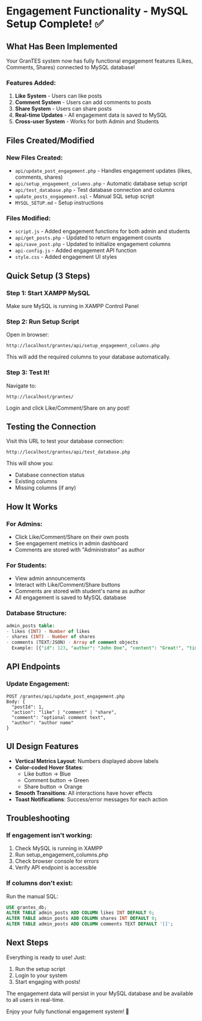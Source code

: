 # Engagement Functionality - MySQL Setup Complete! ✅

## What Has Been Implemented

Your GranTES system now has fully functional engagement features (Likes, Comments, Shares) connected to MySQL database!

### Features Added:
1. **Like System** - Users can like posts
2. **Comment System** - Users can add comments to posts
3. **Share System** - Users can share posts
4. **Real-time Updates** - All engagement data is saved to MySQL
5. **Cross-user System** - Works for both Admin and Students

## Files Created/Modified

### New Files Created:
- `api/update_post_engagement.php` - Handles engagement updates (likes, comments, shares)
- `api/setup_engagement_columns.php` - Automatic database setup script
- `api/test_database.php` - Test database connection and columns
- `update_posts_engagement.sql` - Manual SQL setup script
- `MYSQL_SETUP.md` - Setup instructions

### Files Modified:
- `script.js` - Added engagement functions for both admin and students
- `api/get_posts.php` - Updated to return engagement counts
- `api/save_post.php` - Updated to initialize engagement columns
- `api-config.js` - Added engagement API function
- `style.css` - Added engagement UI styles

## Quick Setup (3 Steps)

### Step 1: Start XAMPP MySQL
Make sure MySQL is running in XAMPP Control Panel

### Step 2: Run Setup Script
Open in browser:
```
http://localhost/grantes/api/setup_engagement_columns.php
```

This will add the required columns to your database automatically.

### Step 3: Test It!
Navigate to:
```
http://localhost/grantes/
```

Login and click Like/Comment/Share on any post!

## Testing the Connection

Visit this URL to test your database connection:
```
http://localhost/grantes/api/test_database.php
```

This will show you:
- Database connection status
- Existing columns
- Missing columns (if any)

## How It Works

### For Admins:
- Click Like/Comment/Share on their own posts
- See engagement metrics in admin dashboard
- Comments are stored with "Administrator" as author

### For Students:
- View admin announcements
- Interact with Like/Comment/Share buttons
- Comments are stored with student's name as author
- All engagement is saved to MySQL database

### Database Structure:
```sql
admin_posts table:
- likes (INT) - Number of likes
- shares (INT) - Number of shares  
- comments (TEXT/JSON) - Array of comment objects
  Example: [{"id": 123, "author": "John Doe", "content": "Great!", "timestamp": "2025-01-01 12:00:00"}]
```

## API Endpoints

### Update Engagement:
```
POST /grantes/api/update_post_engagement.php
Body: {
  "postId": 1,
  "action": "like" | "comment" | "share",
  "comment": "optional comment text",
  "author": "author name"
}
```

## UI Design Features

- **Vertical Metrics Layout**: Numbers displayed above labels
- **Color-coded Hover States**:
  - Like button → Blue
  - Comment button → Green  
  - Share button → Orange
- **Smooth Transitions**: All interactions have hover effects
- **Toast Notifications**: Success/error messages for each action

## Troubleshooting

### If engagement isn't working:
1. Check MySQL is running in XAMPP
2. Run setup_engagement_columns.php
3. Check browser console for errors
4. Verify API endpoint is accessible

### If columns don't exist:
Run the manual SQL:
```sql
USE grantes_db;
ALTER TABLE admin_posts ADD COLUMN likes INT DEFAULT 0;
ALTER TABLE admin_posts ADD COLUMN shares INT DEFAULT 0;
ALTER TABLE admin_posts ADD COLUMN comments TEXT DEFAULT '[]';
```

## Next Steps

Everything is ready to use! Just:
1. Run the setup script
2. Login to your system
3. Start engaging with posts!

The engagement data will persist in your MySQL database and be available to all users in real-time.

Enjoy your fully functional engagement system! 🎉

